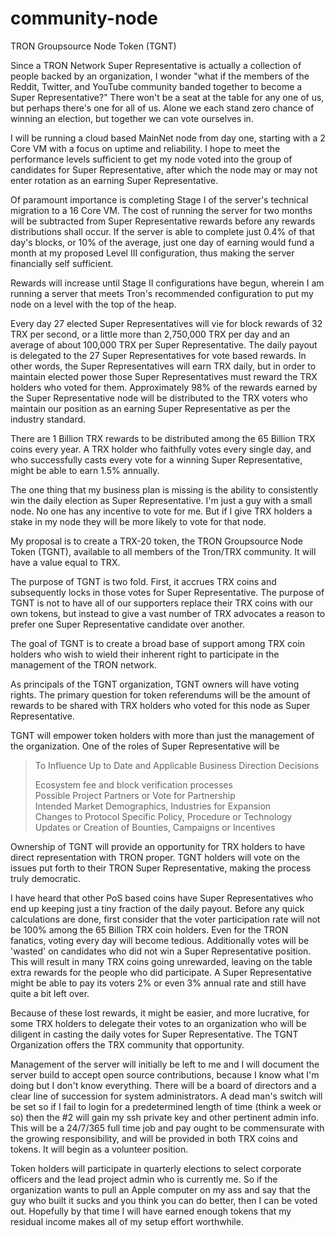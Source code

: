 # community-node
TRON Groupsource Node Token (TGNT)

Since a TRON Network Super Representative is actually a collection of people backed by an organization, I wonder "what if the members of the Reddit, Twitter, and YouTube community banded together to become a Super Representative?" There won't be a seat at the table for any one of us, but perhaps there's one for all of us. Alone we each stand zero chance of winning an election, but together we can vote ourselves in.

I will be running a cloud based MainNet node from day one, starting with a 2 Core VM with a focus on uptime and reliability. I hope to meet the performance levels sufficient to get my node voted into the group of candidates for Super Representative, after which the node may or may not enter rotation as an earning Super Representative. 

Of paramount importance is completing Stage I of the server's technical migration to a 16 Core VM. The cost of running the server for two months will be subtracted from Super Representative rewards before any rewards distributions shall occur. If the server is able to complete just 0.4% of that day's blocks, or 10% of the average, just one day of earning would fund a month at my proposed Level III configuration, thus making the server financially self sufficient.

Rewards will increase until Stage II configurations have begun, wherein I am running a server that meets Tron's recommended configuration to put my node on a level with the top of the heap.

Every day 27 elected Super Representatives will vie for block rewards of 32 TRX per second, or a little more than 2,750,000 TRX per day and an average of about 100,000 TRX per Super Representative. The daily payout is delegated to the 27 Super Representatives for vote based rewards. In other words, the Super Representatives will earn TRX daily, but in order to maintain elected power those Super Representatives must reward the TRX holders who voted for them. Approximately 98% of the rewards earned by the Super Representative node will be distributed to the TRX voters who maintain our position as an earning Super Representative as per the industry standard. 

There are 1 Billion TRX rewards to be distributed among the 65 Billion TRX coins every year. A TRX holder who faithfully votes every single day, and who successfully casts every vote for a winning Super Representative, might be able to earn 1.5% annually. 

The one thing that my business plan is missing is the ability to consistently win the daily election as Super Representative. I'm just a guy with a small node. No one has any incentive to vote for me. But if I give TRX holders a stake in my node they will be more likely to vote for that node.

My proposal is to create a TRX-20 token, the TRON Groupsource Node Token (TGNT), available to all members of the Tron/TRX community. It will have a value equal to TRX.

The purpose of TGNT is two fold. First, it accrues TRX coins and subsequently locks in those votes for Super Representative. The purpose of TGNT is not to have all of our supporters replace their TRX coins with our own tokens, but instead to give a vast number of TRX advocates a reason to prefer one Super Representative candidate over another.
 
The goal of TGNT is to create a broad base of support among TRX coin holders who wish to wield their inherent right to participate in the management of the TRON network. 

As principals of the TGNT organization, TGNT owners will have voting rights. The primary question for token referendums will be the amount of rewards to be shared with TRX holders who voted for this node as Super Representative.

TGNT will empower token holders with more than just the management of the organization. One of the roles of Super Representative will be 

>To Influence Up to Date and Applicable Business Direction Decisions
>
> Ecosystem fee and block verification processes  
> Possible Project Partners or Vote for Partnership  
> Intended Market Demographics, Industries for Expansion    
> Changes to Protocol Specific Policy, Procedure or Technology    
> Updates or Creation of Bounties, Campaigns or Incentives  
  
Ownership of TGNT will provide an opportunity for TRX holders to have direct representation with TRON proper. TGNT holders will vote on the issues put forth to their TRON Super Representative, making the process truly democratic.

I have heard that other PoS based coins have Super Representatives who end up keeping just a tiny fraction of the daily payout. Before any quick calculations are done, first consider that the voter participation rate will not be 100% among the 65 Billion TRX coin holders. Even for the TRON fanatics, voting every day will become tedious. Additionally votes will be 'wasted' on candidates who did not win a Super Representative position. This will result in many TRX coins going unrewarded, leaving on the table extra rewards for the people who did participate. A Super Representative might be able to pay its voters 2% or even 3% annual rate and still have quite a bit left over.

Because of these lost rewards, it might be easier, and more lucrative, for some TRX holders to delegate their votes to an organization who will be diligent in casting the daily votes for Super Representative. The TGNT Organization offers the TRX community that opportunity.

Management of the server will initially be left to me and I will document the server build to accept open source contributions, because I know what I'm doing but I don't know everything. There will be a board of directors and a clear line of succession for system administrators. A dead man's switch will be set so if I fail to login for a predetermined length of time (think a week or so) then the #2 will gain my ssh private key and other pertinent admin info. This will be a 24/7/365 full time job and pay ought to be commensurate with the growing responsibility, and will be provided in both TRX coins and tokens. It will begin as a volunteer position.

Token holders will participate in quarterly elections to select corporate officers and the lead project admin who is currently me. So if the organization wants to pull an Apple computer on my ass and say that the guy who built it sucks and you think you can do better, then I can be voted out. Hopefully by that time I will have earned enough tokens that my residual income makes all of my setup effort worthwhile.

